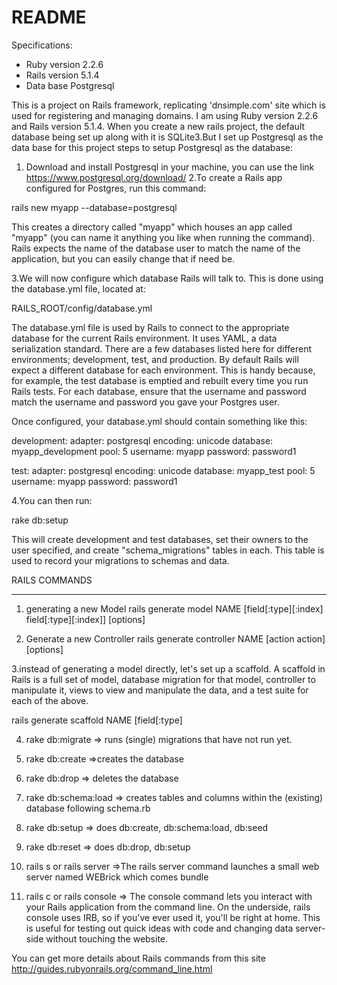 # README


Specifications:

* Ruby version 2.2.6
* Rails version 5.1.4
* Data base Postgresql


This is a project on Rails framework, replicating 'dnsimple.com' site which is used for registering and managing domains. I am using Ruby version 2.2.6 and Rails version 5.1.4. 
When you create a new rails project, the default database being set up along with it is SQLite3.But I set up Postgresql as the data base for this project
steps to setup Postgresql as the database:
1. Download and install Postgresql in your machine, you can use the link https://www.postgresql.org/download/
2.To create a Rails app configured for Postgres, run this command:

rails new myapp --database=postgresql

This creates a directory called "myapp" which houses an app called "myapp" (you can name it anything you like when running the command). Rails expects the name of the database user to match the name of the application, but you can easily change that if need be.

3.We will now configure which database Rails will talk to. This is done using the database.yml file, located at:

RAILS_ROOT/config/database.yml

The database.yml file is used by Rails to connect to the appropriate database for the current Rails environment. It uses YAML, a data serialization standard. There are a few databases listed here for different environments; development, test, and production. By default Rails will expect a different database for each environment. This is handy because, for example, the test database is emptied and rebuilt every time you run Rails tests. For each database, ensure that the username and password match the username and password you gave your Postgres user.

Once configured, your database.yml should contain something like this:

development:
  adapter: postgresql
  encoding: unicode
  database: myapp_development
  pool: 5
  username: myapp
  password: password1

test:
  adapter: postgresql
  encoding: unicode
  database: myapp_test
  pool: 5
  username: myapp
  password: password1


4.You can then run:

rake db:setup

This will create development and test databases, set their owners to the user specified, and create "schema_migrations" tables in each. This table is used to record your migrations to schemas and data.

RAILS COMMANDS
_______________
1. generating a new Model
  rails generate model NAME [field[:type][:index] field[:type][:index]] [options]
 
2. Generate a new Controller
  rails generate controller NAME [action action] [options]
  
3.instead of generating a model directly, let's set up a scaffold. A scaffold in Rails is a full set of model, database migration for that model, controller to manipulate it, views to view and manipulate the data, and a test suite for each of the above.
 
rails generate scaffold NAME  [field[:type]

4. rake db:migrate => runs (single) migrations that have not run yet.
5. rake db:create =>creates the database
6. rake db:drop => deletes the database
7. rake db:schema:load => creates tables and columns within the (existing) database following schema.rb
8. rake db:setup => does db:create, db:schema:load, db:seed
9. rake db:reset => does db:drop, db:setup
10. rails s or rails server =>The rails server command launches a small web server named WEBrick which comes bundle

11.  rails c or rails console => The console command lets you interact with your Rails application from the command line. On the underside, rails console uses IRB, so if you've ever used it, you'll be right at home. This is useful for testing out quick ideas with code and changing data server-side without touching the website.

You can get more details about Rails commands from this site http://guides.rubyonrails.org/command_line.html





